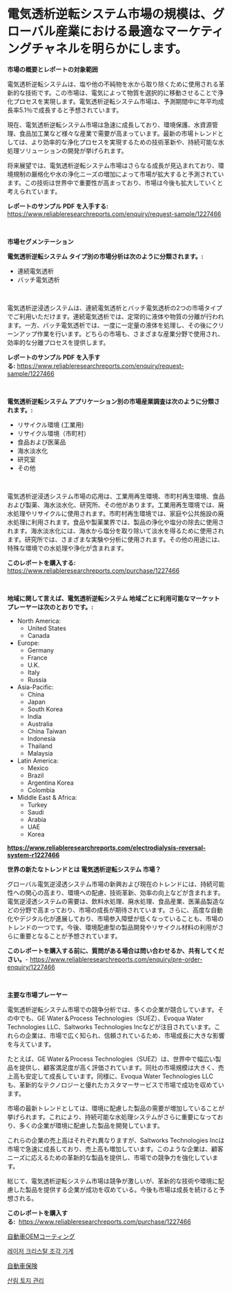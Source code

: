 <p><h1>電気透析逆転システム市場の規模は、グローバル産業における最適なマーケティングチャネルを明らかにします。</h1></p><p><strong>市場の概要とレポートの対象範囲</strong></p>
<p><p>電気透析逆転システムは、塩や他の不純物を水から取り除くために使用される革新的な技術です。この市場は、電気によって物質を選択的に移動させることで浄化プロセスを実現します。電気透析逆転システム市場は、予測期間中に年平均成長率5.1％で成長すると予想されています。</p><p>現在、電気透析逆転システム市場は急速に成長しており、環境保護、水資源管理、食品加工業など様々な産業で需要が高まっています。最新の市場トレンドとしては、より効率的な浄化プロセスを実現するための技術革新や、持続可能な水処理ソリューションの開発が挙げられます。</p><p>将来展望では、電気透析逆転システム市場はさらなる成長が見込まれており、環境規制の厳格化や水の浄化ニーズの増加によって市場が拡大すると予測されています。この技術は世界中で重要性が高まっており、市場は今後も拡大していくと考えられています。</p></p>
<p><strong>レポートのサンプル PDF を入手する:</strong> <a href="https://www.reliableresearchreports.com/enquiry/request-sample/1227466">https://www.reliableresearchreports.com/enquiry/request-sample/1227466</a></p>
<p>&nbsp;</p>
<p><strong>市場セグメンテーション</strong></p>
<p><strong>電気透析逆転システム タイプ別の市場分析は次のように分類されます。:</strong></p>
<p><ul><li>連続電気透析</li><li>バッチ電気透析</li></ul></p>
<p>&nbsp;</p>
<p><p>電気透析逆浸透システムは、連続電気透析とバッチ電気透析の2つの市場タイプでご利用いただけます。連続電気透析では、定常的に液体や物質の分離が行われます。一方、バッチ電気透析では、一度に一定量の液体を処理し、その後にクリーンアップ作業を行います。どちらの市場も、さまざまな産業分野で使用され、効率的な分離プロセスを提供します。</p></p>
<p><strong>レポートのサンプル PDF を入手する:</strong>&nbsp;<a href="https://www.reliableresearchreports.com/enquiry/request-sample/1227466">https://www.reliableresearchreports.com/enquiry/request-sample/1227466</a></p>
<p>&nbsp;</p>
<p><strong> 電気透析逆転システム アプリケーション別の市場産業調査は次のように分類されます。:</strong></p>
<p><ul><li>リサイクル環境 (工業用)</li><li>リサイクル環境（市町村）</li><li>食品および医薬品</li><li>海水淡水化</li><li>研究室</li><li>その他</li></ul></p>
<p>&nbsp;</p>
<p><p>電気透析逆浸透システム市場の応用は、工業用再生環境、市町村再生環境、食品および製薬、海水淡水化、研究所、その他があります。工業用再生環境では、廃水処理やリサイクルに使用されます。市町村再生環境では、家庭や公共施設の廃水処理に利用されます。食品や製薬業界では、製品の浄化や塩分の除去に使用されます。海水淡水化には、海水から塩分を取り除いて淡水を得るために使用されます。研究所では、さまざまな実験や分析に使用されます。その他の用途には、特殊な環境での水処理や浄化が含まれます。</p></p>
<p><strong>このレポートを購入する:</strong>&nbsp; <a href="https://www.reliableresearchreports.com/purchase/1227466">https://www.reliableresearchreports.com/purchase/1227466</a></p>
<p>&nbsp;</p>
<p><strong>地域に関して言えば、電気透析逆転システム 地域ごとに利用可能なマーケットプレーヤーは次のとおりです。:</strong></p>
<p><ul>
    <li>
        North America:
        <ul>
            <li>United States</li>
            <li>Canada</li>
        </ul>
    </li>
    <li>
        Europe:
        <ul>
            <li>Germany</li>
            <li>France</li>
            <li>U.K.</li>
            <li>Italy</li>
            <li>Russia</li>
        </ul>
    </li>
    <li>
        Asia-Pacific:
        <ul>
            <li>China</li>
            <li>Japan</li>
            <li>South Korea</li>
            <li>India</li>
            <li>Australia</li>
            <li>China Taiwan</li>
            <li>Indonesia</li>
            <li>Thailand</li>
            <li>Malaysia</li>
        </ul>
    </li>
    <li>
        Latin America:
        <ul>
            <li>Mexico</li>
            <li>Brazil</li>
            <li>Argentina Korea</li>
            <li>Colombia</li>
        </ul>
    </li>
    <li>
        Middle East & Africa:
        <ul>
            <li>Turkey</li>
            <li>Saudi</li>
            <li>Arabia</li>
            <li>UAE</li>
            <li>Korea</li>
        </ul>
    </li>
    </ul></p>
<p><strong><a href="https://www.reliableresearchreports.com/electrodialysis-reversal-system-r1227466">https://www.reliableresearchreports.com/electrodialysis-reversal-system-r1227466</a></strong>&nbsp;</p>
<p><strong>世界の新たなトレンドとは 電気透析逆転システム 市場？</strong></p>
<p><p>グローバル電気逆浸透システム市場の新興および現在のトレンドには、持続可能性への関心の高まり、環境への配慮、技術革新、効率の向上などが含まれます。電気逆浸透システムの需要は、飲料水処理、廃水処理、食品産業、医薬品製造などの分野で高まっており、市場の成長が期待されています。さらに、高度な自動化やデジタル化が進展しており、市場参入障壁が低くなっていることも、市場のトレンドの一つです。今後、環境配慮型の製品開発やリサイクル材料の利用がさらに重要となることが予想されています。</p></p>
<p><strong>このレポートを購入する前に、質問がある場合は問い合わせるか、共有してください。</strong>- <a href="https://www.reliableresearchreports.com/enquiry/pre-order-enquiry/1227466">https://www.reliableresearchreports.com/enquiry/pre-order-enquiry/1227466</a></p>
<p>&nbsp;</p>
<p><strong>主要な市場プレーヤー</strong></p>
<p><p>電気透析逆転システム市場での競争分析では、多くの企業が競合しています。その中でも、GE Water＆Process Technologies（SUEZ）、Evoqua Water Technologies LLC、Saltworks Technologies Incなどが注目されています。これらの企業は、市場で広く知られ、信頼されているため、市場成長に大きな影響を与えています。</p><p>たとえば、GE Water＆Process Technologies（SUEZ）は、世界中で幅広い製品を提供し、顧客満足度が高く評価されています。同社の市場規模は大きく、売上高も安定して成長しています。同様に、Evoqua Water Technologies LLCも、革新的なテクノロジーと優れたカスタマーサービスで市場で成功を収めています。</p><p>市場の最新トレンドとしては、環境に配慮した製品の需要が増加していることが挙げられます。これにより、持続可能な水処理システムがさらに重要になっており、多くの企業が環境に配慮した製品を開発しています。</p><p>これらの企業の売上高はそれぞれ異なりますが、Saltworks Technologies Incは市場で急速に成長しており、売上高も増加しています。このような企業は、顧客ニーズに応えるための革新的な製品を提供し、市場での競争力を強化しています。</p><p>総じて、電気透析逆転システム市場は競争が激しいが、革新的な技術や環境に配慮した製品を提供する企業が成功を収めている。今後も市場は成長を続けると予想される。</p></p>
<p><strong>このレポートを購入する:</strong>&nbsp;&nbsp;<a href="https://www.reliableresearchreports.com/purchase/1227466">https://www.reliableresearchreports.com/purchase/1227466</a></p>
<p><p><a href="https://medium.com/@munroco657/%E8%87%AA%E5%8B%95%E8%BB%8Aoem%E5%A1%97%E6%96%99%E5%B8%82%E5%A0%B4%E8%AA%BF%E6%9F%BB%E3%83%AC%E3%83%9D%E3%83%BC%E3%83%88-%E3%81%9D%E3%81%AE%E6%AD%B4%E5%8F%B2%E3%81%A82031%E5%B9%B4%E3%81%BE%E3%81%A7%E3%81%AE%E4%BA%88%E6%B8%AC-baa68b17d842">自動車OEMコーティング</a></p><p><a href="https://medium.com/@joananitzsche/%EB%A0%88%EC%9D%B4%EC%A0%80-%ED%81%AC%EB%A6%AC%EC%8A%A4%ED%83%88-%EC%A1%B0%EA%B0%81%EA%B8%B0-%EC%8B%9C%EC%9E%A5-%EA%B2%BD%EC%9F%81-%EB%B6%84%EC%84%9D-%EC%8B%9C%EC%9E%A5-%EB%8F%99%ED%96%A5-%EB%B0%8F-2031%EB%85%84%EA%B9%8C%EC%A7%80%EC%9D%98-%EC%98%88%EC%B8%A1-03bbc1207569">레이저 크리스탈 조각 기계</a></p><p><a href="https://medium.com/@amehdzmay/%E8%87%AA%E5%8B%95%E8%BB%8A%E4%BF%9D%E9%99%BA%E5%B8%82%E5%A0%B4%E3%82%A4%E3%83%B3%E3%82%B5%E3%82%A4%E3%83%88-%E5%B8%82%E5%A0%B4%E5%8B%95%E5%90%91-%E6%88%90%E9%95%B7-2024%E5%B9%B4%E3%81%8B%E3%82%892031%E5%B9%B4%E3%81%BE%E3%81%A7%E3%81%AE%E4%BA%88%E6%B8%AC-c49f6ff54451">自動車保険</a></p><p><a href="https://medium.com/@achimcoteanu1/%EC%88%B2-%EC%A7%80%EC%97%AD-%EA%B4%80%EB%A6%AC-%EC%8B%9C%EC%9E%A5-%EC%84%B1%EA%B3%B5%EC%A0%81%EC%9D%B8-%EC%82%AC%EC%97%85-%EC%A0%84%EB%9E%B5%EC%9D%98-%EC%97%B4%EC%87%A0-2031%EB%85%84%EA%B9%8C%EC%A7%80-%EC%98%88%EC%B8%A1-ea76e942a9c5">산림 토지 관리</a></p></p>
